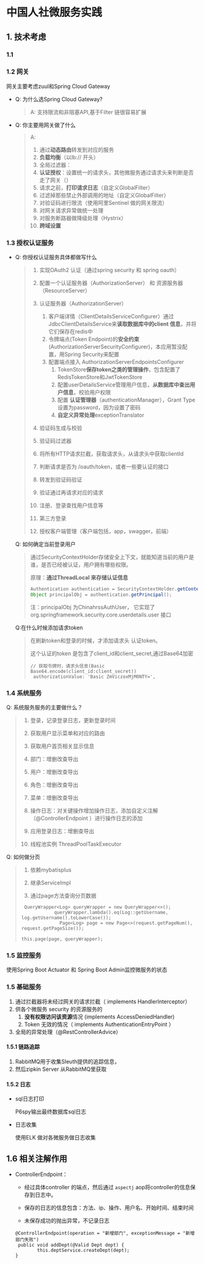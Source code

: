 # 中国人社微服务实践

## 1. 技术考虑

### 1.1 

### 1.2 网关

网关主要考虑zuul和Spring Cloud Gateway

- Q: 为什么选Spring Cloud Gateway?

  >A: 支持限流和非阻塞API,基于Filter 链很容易扩展

- Q: 你主要用网关做了什么

  >A: 
  >
  >1. 通过**动态路由**转发到对应的服务
  >2. **负载均衡**（以lb:// 开头）
  >3. 全局过滤器：
  >   1. **认证授权**：设置统一的请求头，其他微服务通过请求头来判断是否走了网关（）
  >   2. 请求之前，**打印请求日志**（自定义GlobalFilter）
  >   3. 过滤掉那些禁止外部调用的地址（自定义GlobalFilter）
  >4. 对验证码进行限流（使用阿里Sentinel 做的网关限流）
  >5. 对网关请求异常做统一处理
  >6. 对服务断路器做降级处理（Hystrix）
  >7. **跨域设置**

### 1.3 授权认证服务

- Q: 你授权认证服务具体都做写什么

  >1. 实现OAuth2 认证（通过spring security 和 spring oauth）
  >
  >2. 配置一个认证服务器（AuthorizationServer） 和 资源服务器（ResourceServer）
  >   1. 认证服务器（AuthorizationServer）
  >      1. 客户端详情（ClientDetailsServiceConfigurer）通过JdbcClientDetailsService来**读取数据库中的client 信息**，并将它们保存在redis中
  >      2. 令牌端点(Token Endpoint)的**安全约束**(AuthorizationServerSecurityConfigurer)，本应用暂没配置，用Spring Security来配置
  >      3. 配置端点接入 AuthorizationServerEndpointsConfigurer
  >         1. TokenStore**保存token之类的管理操作**，包含配置了RedisTokenStore和JwtTokenStore
  >         2. 配置userDetailsService管理用户信息，**从数据库中查出用户信息**，校验用户权限
  >         3. 配置 **认证管理器**（authenticationManager），Grant Type设置为password，因为设置了密码
  >         4. **自定义异常处理**exceptionTranslator
  >3. 验证码生成与校验
  >4. 验证码过滤器
  >   1. 将所有HTTP请求拦截，获取请求头，从请求头中获取clientId
  >   2. 判断请求是否为  /oauth/token，或者一些要认证的接口
  >   3. 转发到验证码验证
  >   4. 验证通过再请求对应的请求
  >5. 注册、登录查找用户信息等
  >6. 第三方登录
  >7. 授权客户端管理（客户端包括，app，swagger，前端）
  
  Q: 如何确定当前登录用户
  
  >通过SecurityContextHolder存储安全上下文，就能知道当前的用户是谁，是否已经被认证，用户拥有哪些权限。
  >
  >原理：**通过ThreadLocal 来存储认证信息**
  >
  >```java
  >Authentication authentication = SecurityContextHolder.getContext().getAuthentication();
  >Object principalObj = authentication.getPrincipal();
  >```
  >
  >注：principalObj 为ChinahrssAuthUser， 它实现了org.springframework.security.core.userdetails.user 接口
  
  Q:在什么时候添加请求token
  
  >在刷新token和登录的时候，才添加请求头 认证token。
  >
  >这个认证的token 是包含了client_id和client_secret,通过Base64加密
  >
  >```
  >// 获取令牌时，请求头信息(Basic Base64.encode(client_id:client_secret))
  >  authorizationValue: 'Basic ZmViczoxMjM0NTY=',
  >```

### 1.4 系统服务

Q: 系统服务服务的主要做什么？

>1. 登录，记录登录日志，更新登录时间
>
>2. 获取用户显示菜单和对应的路由
>3. 获取用户首页相关显示信息
>4. 部门：增删改查导出
>5. 用户：增删改查导出
>6. 角色：增删改查导出
>7. 菜单：增删改查导出
>8. 操作日志：对关键操作增加操作日志，添加自定义注解（@ControllerEndpoint ）进行操作日志的添加
>9. 应用登录日志：增删查导出
>10. 线程池实例 ThreadPoolTaskExecutor

Q:  如何做分页

>1. 依赖mybatisplus
>
>2. 继承ServiceImpl
>
>3. 通过page方法查询分页数据
>
>   ```
>    QueryWrapper<Log> queryWrapper = new QueryWrapper<>();
>               queryWrapper.lambda().eq(Log::getUsername, log.getUsername().toLowerCase());
>                 Page<Log> page = new Page<>(request.getPageNum(), request.getPageSize());
>       
>   this.page(page, queryWrapper);
>   ```

### 1.5 监控服务

使用Spring Boot Actuator 和 Spring Boot Admin监控微服务的状态

### 1.5 基础服务

1. 通过拦截器将未经过网关的请求拦截（ implements HandlerInterceptor）
2. 供各个微服务 security 的资源服务的
   1. **没有权限访问该资源**情况 (implements AccessDeniedHandler)
   2. Token 无效的情况（ implements AuthenticationEntryPoint ）
3. 全局的异常处理（@RestControllerAdvice）

#### 1.5.1 链路追踪

1. RabbitMQ用于收集Sleuth提供的追踪信息，
2. 然后zipkin Server 从RabbitMQ里获取

#### 1.5.2 日志

- sql日志打印

  P6spy输出最终数据库sql日志

- 日志收集

  使用ELK 做对各微服务做日志收集

## 1.6 相关注解作用

- ControllerEndpoint：

  - 经过具体controller 的端点，然后通过 `aspectj`  aop将controller的信息保存到日志中。

  - 保存的日志的信息包含：方法、ip、操作、用户名、开始时间、结束时间
  - 未保存成功的抛出异常，不记录日志

  ```
  @ControllerEndpoint(operation = "新增部门", exceptionMessage = "新增部门失败")
   public void addDept(@Valid Dept dept) {
          this.deptService.createDept(dept);
  }
  ```

